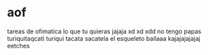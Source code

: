 # aof
tareas de ofimatica                                lo que tu quieras jajaja xd xd xdd no tengo papas turiquitaqcati turiqui tacata sacatela el esqueleto bailaaa kajajajajajaj eetches
